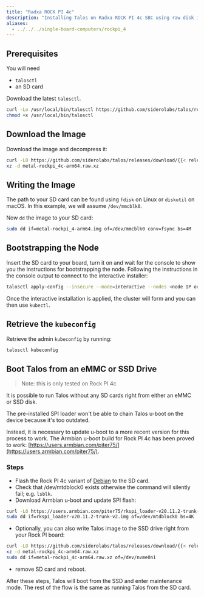 ```yaml
---
title: "Radxa ROCK PI 4c"
description: "Installing Talos on Radxa ROCK PI 4c SBC using raw disk image."
aliases: 
  - ../../../single-board-computers/rockpi_4
---
```


## Prerequisites

You will need

- `talosctl`
- an SD card

Download the latest `talosctl`.

```bash
curl -Lo /usr/local/bin/talosctl https://github.com/siderolabs/talos/releases/download/{{< release >}}/talosctl-$(uname -s | tr "[:upper:]" "[:lower:]")-amd64
chmod +x /usr/local/bin/talosctl
```

## Download the Image

Download the image and decompress it:

```bash
curl -LO https://github.com/siderolabs/talos/releases/download/{{< release >}}/metal-rockpi_4c-arm64.raw.xz
xz -d metal-rockpi_4c-arm64.raw.xz
```

## Writing the Image

The path to your SD card can be found using `fdisk` on Linux or `diskutil` on macOS.
In this example, we will assume `/dev/mmcblk0`.

Now `dd` the image to your SD card:

```bash
sudo dd if=metal-rockpi_4-arm64.img of=/dev/mmcblk0 conv=fsync bs=4M
```

## Bootstrapping the Node

Insert the SD card to your board, turn it on and wait for the console to show you the instructions for bootstrapping the node.
Following the instructions in the console output to connect to the interactive installer:

```bash
talosctl apply-config --insecure --mode=interactive --nodes <node IP or DNS name>
```

Once the interactive installation is applied, the cluster will form and you can then use `kubectl`.

## Retrieve the `kubeconfig`

Retrieve the admin `kubeconfig` by running:

```bash
talosctl kubeconfig
```

## Boot Talos from an eMMC or SSD Drive

> Note: this is only tested on Rock PI 4c

It is possible to run Talos without any SD cards right from either an eMMC or SSD disk.

The pre-installed SPI loader won't be able to chain Talos u-boot on the device because it's too outdated.

Instead, it is necessary to update u-boot to a more recent version for this process to work.
The Armbian u-boot build for Rock PI 4c has been proved to work: [https://users.armbian.com/piter75/](https://users.armbian.com/piter75/).

### Steps

- Flash the Rock PI 4c variant of [Debian](https://wiki.radxa.com/Rockpi4/downloads) to the SD card.
- Check that /dev/mtdblock0 exists otherwise the command will silently fail; e.g. `lsblk`.
- Download Armbian u-boot and update SPI flash:

```bash
curl -LO https://users.armbian.com/piter75/rkspi_loader-v20.11.2-trunk-v2.img
sudo dd if=rkspi_loader-v20.11.2-trunk-v2.img of=/dev/mtdblock0 bs=4K
```

- Optionally, you can also write Talos image to the SSD drive right from your Rock PI board:

```bash
curl -LO https://github.com/siderolabs/talos/releases/download/{{< release >}}/metal-rockpi_4c-arm64.raw.xz
xz -d metal-rockpi_4c-arm64.raw.xz
sudo dd if=metal-rockpi_4c-arm64.raw.xz of=/dev/nvme0n1
```

- remove SD card and reboot.

After these steps, Talos will boot from the SSD and enter maintenance mode.
The rest of the flow is the same as running Talos from the SD card.
